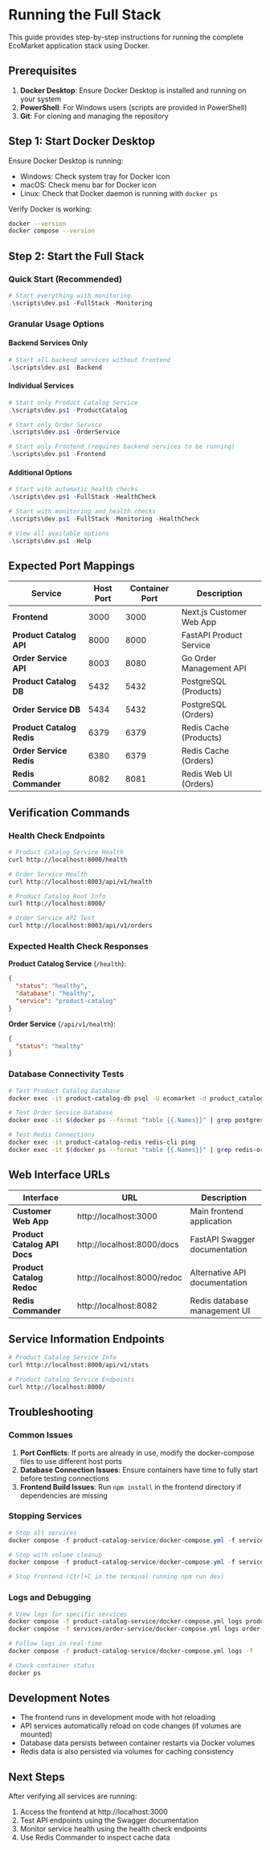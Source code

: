 # Running the Full Stack

This guide provides step-by-step instructions for running the complete EcoMarket application stack using Docker.

## Prerequisites

1. **Docker Desktop**: Ensure Docker Desktop is installed and running on your system
2. **PowerShell**: For Windows users (scripts are provided in PowerShell)
3. **Git**: For cloning and managing the repository

## Step 1: Start Docker Desktop

Ensure Docker Desktop is running:
- Windows: Check system tray for Docker icon
- macOS: Check menu bar for Docker icon  
- Linux: Check that Docker daemon is running with `docker ps`

Verify Docker is working:
```bash
docker --version
docker compose --version
```

## Step 2: Start the Full Stack

### Quick Start (Recommended)
```powershell
# Start everything with monitoring
.\scripts\dev.ps1 -FullStack -Monitoring
```

### Granular Usage Options

#### Backend Services Only
```powershell
# Start all backend services without frontend
.\scripts\dev.ps1 -Backend
```

#### Individual Services
```powershell
# Start only Product Catalog Service
.\scripts\dev.ps1 -ProductCatalog

# Start only Order Service
.\scripts\dev.ps1 -OrderService

# Start only Frontend (requires backend services to be running)
.\scripts\dev.ps1 -Frontend
```

#### Additional Options
```powershell
# Start with automatic health checks
.\scripts\dev.ps1 -FullStack -HealthCheck

# Start with monitoring and health checks
.\scripts\dev.ps1 -FullStack -Monitoring -HealthCheck

# View all available options
.\scripts\dev.ps1 -Help
```

## Expected Port Mappings

| Service | Host Port | Container Port | Description |
|---------|-----------|----------------|-------------|
| **Frontend** | 3000 | 3000 | Next.js Customer Web App |
| **Product Catalog API** | 8000 | 8000 | FastAPI Product Service |
| **Order Service API** | 8003 | 8080 | Go Order Management API |
| **Product Catalog DB** | 5432 | 5432 | PostgreSQL (Products) |
| **Order Service DB** | 5434 | 5432 | PostgreSQL (Orders) |
| **Product Catalog Redis** | 6379 | 6379 | Redis Cache (Products) |
| **Order Service Redis** | 6380 | 6379 | Redis Cache (Orders) |
| **Redis Commander** | 8082 | 8081 | Redis Web UI (Orders) |

## Verification Commands

### Health Check Endpoints
```bash
# Product Catalog Service Health
curl http://localhost:8000/health

# Order Service Health  
curl http://localhost:8003/api/v1/health

# Product Catalog Root Info
curl http://localhost:8000/

# Order Service API Test
curl http://localhost:8003/api/v1/orders
```

### Expected Health Check Responses

**Product Catalog Service** (`/health`):
```json
{
  "status": "healthy",
  "database": "healthy", 
  "service": "product-catalog"
}
```

**Order Service** (`/api/v1/health`):
```json
{
  "status": "healthy"
}
```

### Database Connectivity Tests
```bash
# Test Product Catalog Database
docker exec -it product-catalog-db psql -U ecomarket -d product_catalog -c "SELECT version();"

# Test Order Service Database  
docker exec -it $(docker ps --format "table {{.Names}}" | grep postgres-orders) psql -U orders_user -d orders_db -c "SELECT version();"

# Test Redis Connections
docker exec -it product-catalog-redis redis-cli ping
docker exec -it $(docker ps --format "table {{.Names}}" | grep redis-orders) redis-cli ping
```

## Web Interface URLs

| Interface | URL | Description |
|-----------|-----|-------------|
| **Customer Web App** | http://localhost:3000 | Main frontend application |
| **Product Catalog API Docs** | http://localhost:8000/docs | FastAPI Swagger documentation |
| **Product Catalog Redoc** | http://localhost:8000/redoc | Alternative API documentation |
| **Redis Commander** | http://localhost:8082 | Redis database management UI |

## Service Information Endpoints

```bash
# Product Catalog Service Info
curl http://localhost:8000/api/v1/stats

# Product Catalog Service Endpoints
curl http://localhost:8000/
```

## Troubleshooting

### Common Issues

1. **Port Conflicts**: If ports are already in use, modify the docker-compose files to use different host ports
2. **Database Connection Issues**: Ensure containers have time to fully start before testing connections
3. **Frontend Build Issues**: Run `npm install` in the frontend directory if dependencies are missing

### Stopping Services
```powershell
# Stop all services
docker compose -f product-catalog-service/docker-compose.yml -f services/order-service/docker-compose.yml down

# Stop with volume cleanup
docker compose -f product-catalog-service/docker-compose.yml -f services/order-service/docker-compose.yml down -v

# Stop frontend (Ctrl+C in the terminal running npm run dev)
```

### Logs and Debugging
```bash
# View logs for specific services
docker compose -f product-catalog-service/docker-compose.yml logs product-catalog
docker compose -f services/order-service/docker-compose.yml logs order-service

# Follow logs in real-time
docker compose -f product-catalog-service/docker-compose.yml logs -f

# Check container status
docker ps
```

## Development Notes

- The frontend runs in development mode with hot reloading
- API services automatically reload on code changes (if volumes are mounted)
- Database data persists between container restarts via Docker volumes
- Redis data is also persisted via volumes for caching consistency

## Next Steps

After verifying all services are running:
1. Access the frontend at http://localhost:3000
2. Test API endpoints using the Swagger documentation
3. Monitor service health using the health check endpoints
4. Use Redis Commander to inspect cache data

